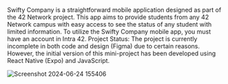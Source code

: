 Swifty Company is a straightforward mobile application designed as part of the 42 Network project. This app aims to provide students from any 42 Network campus with easy access to see the status of any student with limited information.
To utilize the Swifty Company mobile app, you must have an account in Intra 42.
Project Status:
The project is currently incomplete in both code and design (Figma) due to certain reasons. However, the initial version of this mini-project has been developed using React Native (Expo) and JavaScript.

![Screenshot 2024-06-24 155406](https://github.com/Z-Akdim/Swifty-companion_42/assets/77291382/5c14cc11-9d1b-42fd-8c56-c5a20bc8fff3)
